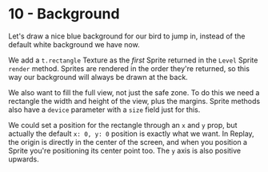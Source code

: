 # 10 - Background

Let's draw a nice blue background for our bird to jump in, instead of the default white background we have now.

We add a `t.rectangle` Texture as the _first_ Sprite returned in the `Level` Sprite `render` method. Sprites are rendered in the order they're returned, so this way our background will always be drawn at the back.

We also want to fill the full view, not just the safe zone. To do this we need a rectangle the width and height of the view, plus the margins. Sprite methods also have a `device` parameter with a `size` field just for this.

We could set a position for the rectangle through an `x` and `y` prop, but actually the default `x: 0, y: 0` position is exactly what we want. In Replay, the origin is directly in the center of the screen, and when you position a Sprite you're positioning its center point too. The `y` axis is also positive upwards.
